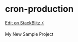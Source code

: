 # cron-production

[Edit on StackBlitz ⚡️](https://stackblitz.com/edit/angular-ivy-2d2gyu)

My New Sample Project